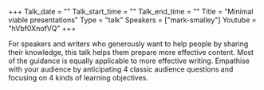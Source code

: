 +++
Talk_date = ""
Talk_start_time = ""
Talk_end_time = ""
Title = "Minimal viable presentations"
Type = "talk"
Speakers = ["mark-smalley"]
Youtube = "hVbf0XnofVQ"
+++

For speakers and writers who generously want to help people by sharing their knowledge, this talk helps them prepare more effective content. Most of the guidance is equally applicable to more effective writing. Empathise with your audience by anticipating 4 classic audience questions and focusing on 4 kinds of learning objectives.